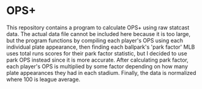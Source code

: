 # OPS+

This repository contains a program to calculate OPS+ using raw statcast data. The actual data file cannot be included here because it is too large, but the program functions by compiling each player's OPS using each individual plate appearance, then finding each ballpark's 'park factor'
MLB uses total runs scores for their park factor statistic, but I decided to use park OPS instead since it is more accurate. After calculating park factor, each player's OPS is multiplied by some factor depending on how many plate appearances they had in each stadium. Finally, the data is 
normalized where 100 is league average.
